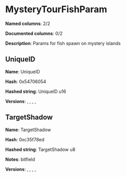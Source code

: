 # MysteryTourFishParam
**Named columns**: 2/2

**Documented columns**: 0/2

**Description**: Params for fish spawn on mystery islands
## UniqueID

**Name**: UniqueID

**Hash**: 0x54706054

**Hashed string**: UniqueID u16

**Versions**: , , , , 

## TargetShadow

**Name**: TargetShadow

**Hash**: 0xc35f78ed

**Hashed string**: TargetShadow u8

**Notes**: bitfield

**Versions**: , , , , 

